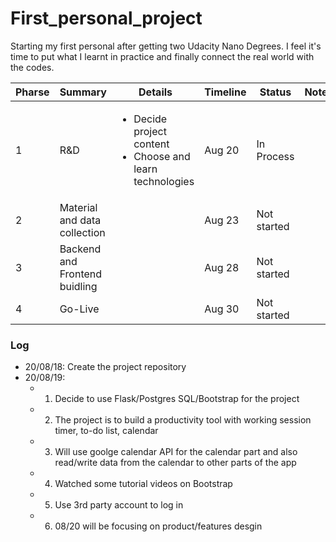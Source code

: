 # First_personal_project

Starting my first personal after getting two Udacity Nano Degrees. I feel it's time to put what I learnt in practice and finally connect the real world with the codes.

|Pharse|Summary|Details|Timeline|Status|Note|
| -----| ----- |------- | ------ | -----| -- |
|1 |R&D|<ul><li>Decide project content</li> <li>Choose and learn technologies</li></ul>| Aug 20|In Process||
|2| Material and data collection||Aug 23|Not started||
|3| Backend and Frontend buidling||Aug 28|Not started||
|4|	Go-Live||Aug 30|Not started||

### Log

* 20/08/18: Create the project repository
* 20/08/19: 
  * 1. Decide to use Flask/Postgres SQL/Bootstrap for the project
  * 2. The project is to build a productivity tool with working session timer, to-do list, calendar
  * 3. Will use goolge calendar API for the calendar part and also read/write data from the calendar to other parts of the app
  * 4. Watched some tutorial videos on Bootstrap
  * 5. Use 3rd party account to log in 
  * 6. 08/20 will be focusing on product/features desgin


